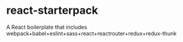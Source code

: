# react-starterpack
A React boilerplate that includes webpack+babel+eslint+sass+react+reactrouter+redux+redux-thunk
